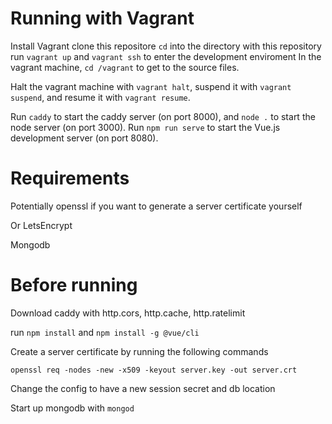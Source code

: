 Running with Vagrant
====================
Install Vagrant
clone this repositore
`cd` into the directory with this repository
run `vagrant up`
and `vagrant ssh` to enter the development enviroment
In the vagrant machine, `cd /vagrant` to get to the source files.

Halt the vagrant machine with `vagrant halt`, suspend it with `vagrant suspend`, and resume it with `vagrant resume`.

Run `caddy` to start the caddy server (on port 8000),
and `node .` to start the node server (on port 3000).
Run `npm run serve` to start the Vue.js development server (on port 8080).

Requirements
============
Potentially openssl if you want to generate a server certificate yourself

Or LetsEncrypt

Mongodb

Before running
==============
Download caddy with http.cors, http.cache, http.ratelimit

run `npm install`
and `npm install -g @vue/cli`

Create a server certificate by running the following commands
```
openssl req -nodes -new -x509 -keyout server.key -out server.crt
```
Change the config to have a new session secret and db location

Start up mongodb with `mongod`
